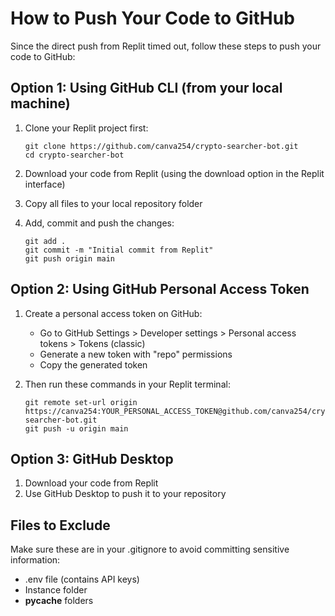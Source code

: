 # How to Push Your Code to GitHub

Since the direct push from Replit timed out, follow these steps to push your code to GitHub:

## Option 1: Using GitHub CLI (from your local machine)

1. Clone your Replit project first:
   ```
   git clone https://github.com/canva254/crypto-searcher-bot.git
   cd crypto-searcher-bot
   ```

2. Download your code from Replit (using the download option in the Replit interface)

3. Copy all files to your local repository folder

4. Add, commit and push the changes:
   ```
   git add .
   git commit -m "Initial commit from Replit"
   git push origin main
   ```

## Option 2: Using GitHub Personal Access Token

1. Create a personal access token on GitHub:
   - Go to GitHub Settings > Developer settings > Personal access tokens > Tokens (classic)
   - Generate a new token with "repo" permissions
   - Copy the generated token

2. Then run these commands in your Replit terminal:
   ```
   git remote set-url origin https://canva254:YOUR_PERSONAL_ACCESS_TOKEN@github.com/canva254/crypto-searcher-bot.git
   git push -u origin main
   ```

## Option 3: GitHub Desktop

1. Download your code from Replit
2. Use GitHub Desktop to push it to your repository

## Files to Exclude

Make sure these are in your .gitignore to avoid committing sensitive information:
- .env file (contains API keys)
- Instance folder 
- __pycache__ folders

